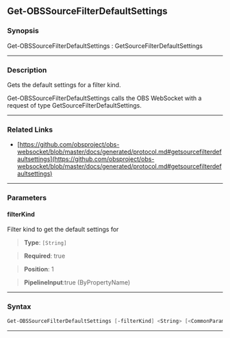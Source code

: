 Get-OBSSourceFilterDefaultSettings
----------------------------------
### Synopsis
Get-OBSSourceFilterDefaultSettings : GetSourceFilterDefaultSettings

---
### Description

Gets the default settings for a filter kind.


Get-OBSSourceFilterDefaultSettings calls the OBS WebSocket with a request of type GetSourceFilterDefaultSettings.

---
### Related Links
* [https://github.com/obsproject/obs-websocket/blob/master/docs/generated/protocol.md#getsourcefilterdefaultsettings](https://github.com/obsproject/obs-websocket/blob/master/docs/generated/protocol.md#getsourcefilterdefaultsettings)



---
### Parameters
#### **filterKind**

Filter kind to get the default settings for



> **Type**: ```[String]```

> **Required**: true

> **Position**: 1

> **PipelineInput**:true (ByPropertyName)



---
### Syntax
```PowerShell
Get-OBSSourceFilterDefaultSettings [-filterKind] <String> [<CommonParameters>]
```
---
